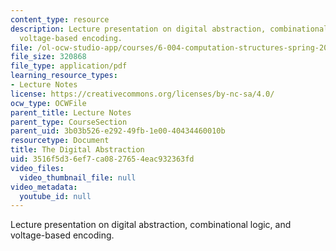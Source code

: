 ```yaml
---
content_type: resource
description: Lecture presentation on digital abstraction, combinational logic, and
  voltage-based encoding.
file: /ol-ocw-studio-app/courses/6-004-computation-structures-spring-2009/3516f5d36ef7ca0827654eac932363fd_MIT6_004s09_lec02.pdf
file_size: 320868
file_type: application/pdf
learning_resource_types:
- Lecture Notes
license: https://creativecommons.org/licenses/by-nc-sa/4.0/
ocw_type: OCWFile
parent_title: Lecture Notes
parent_type: CourseSection
parent_uid: 3b03b526-e292-49fb-1e00-40434460010b
resourcetype: Document
title: The Digital Abstraction
uid: 3516f5d3-6ef7-ca08-2765-4eac932363fd
video_files:
  video_thumbnail_file: null
video_metadata:
  youtube_id: null
---
```

Lecture presentation on digital abstraction, combinational logic, and voltage-based encoding.